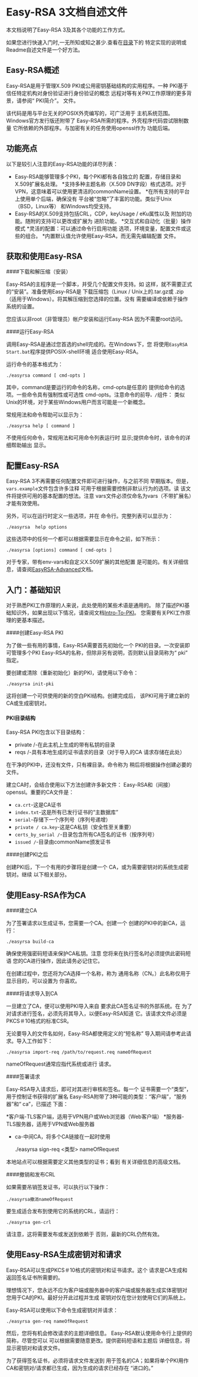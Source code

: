 Easy-RSA 3文档自述文件
==============================

本文档说明了Easy-RSA 3及其各个功能的工作方式。

如果您进行快速入门时,一无所知或知之甚少.查看在[目录](index.md)下的
特定实现的说明或Readme自述文件是一个好方法。

Easy-RSA概述
-----------------

Easy-RSA是用于管理X.509 PKI或公用密钥基础结构的实用程序。一种
PKI基于信任特定机构对身份验证进行身份验证的概念
远程对等有关PKI工作原理的更多背景，请参阅“ PKI简介”。
文件。

该代码是用与平台无关的POSIX外壳编写的，可广泛用于
主机系统范围。 Windows官方发行版还附带了
Easy-RSA所需的程序。外壳程序代码尝试限制数量
它所依赖的外部程序。与加密有关的任务使用openssl作为
功能后端。

功能亮点
------------------

以下是较引人注意的Easy-RSA功能的详尽列表：

 * Easy-RSA能够管理多个PKI，每个PKI都有各自独立的
    配置，存储目录和X.509扩展名处理。
 *支持多种主题名称（X.509 DN字段）格式选项。对于
    VPN，这意味着可以使用更清洁的commonName设置。
 *在所有支持的平台上使用单个后端，确保没有
    平台被“忽略”了丰富的功能。类似于Unix（BSD，Linux等）
    和Windows均受支持。
 * Easy-RSA的X.509支持包括CRL，CDP，keyUsage / eKu属性以及
    附加的功能。随附的支持可以更改或扩展为
    进阶功能。
 *交互式和自动化（批量）操作模式
 *灵活的配置：可以通过命令行启用功能
    选项，环境变量，配置文件或这些的组合。
 *内置默认值允许使用Easy-RSA，而无需先编辑配置
    文件。

获取和使用Easy-RSA
----------------------------

####下载和解压缩（安装）

  Easy-RSA的主程序是一个脚本，并受几个配置文件支持。如
  这样，就不需要正式的“安装”。准备使用Easy-RSA是
  下载压缩包（Linux / Unix上的.tar.gz或
  .zip（适用于Windows）。将其解压缩到您选择的位置。没有
  需要编译或依赖于操作系统的设置。

  您应该以非root（非管理员）帐户安装和运行Easy-RSA
  因为不需要root访问。

####运行Easy-RSA

  调用Easy-RSA是通过您首选的shell完成的。在Windows下，您
  将使用`EasyRSA Start.bat`程序提供POSIX-shell环境
  适合使用Easy-RSA。

  运行命令的基本格式为：

    ./easyrsa command [ cmd-opts ]

  其中，command是要运行的命令的名称，cmd-opts是任意的
  提供给命令的选项。一些命令具有强制性或可选性
  cmd-opts。注意命令的前导`。/`组件：
  类似Unix的环境，对于某些Windows用户而言可能是一个新概念。

  常规用法和命令帮助可以显示为：

    ./easyrsa help [ command ]

  不使用任何命令，常规用法和可用命令列表运行时
  显示;提供命令时，该命令的详细帮助输出
  显示。

配置Easy-RSA
--------------------

Easy-RSA 3不再需要任何配置文件即可进行操作，与之前不同
早期版本。但是，`vars.example`文件包含许多注释
可用于根据需要控制非默认行为的选项。读
该文件将提供可用的基本配置的想法。注意
vars文件必须仅命名为vars（不带扩展名）才能有效使用。

另外，可以在运行时定义一些选项，并在
命令行。完整列表可以显示为：

    ./easyrsa  help options

这些选项中的任何一个都可以根据需要显示在命令之前，如下所示：

    ./easyrsa [options] command [ cmd-opts ]

对于专家，带有env-vars和自定义X.509扩展的其他配置
是可能的。有关详细信息，请查阅[EasyRSA-Advanced](EasyRSA-Advanced.md)文档。

入门：基础知识
---------------------------

对于熟悉PKI工作原理的人来说，此处使用的某些术语是通用的。
除了描述PKI基础知识外，如果出现以下情况，请查阅文档[Intro-To-PKI](Intro-To-PKI.md)。
您需要有关PKI工作原理的更基本描述。

####创建Easy-RSA PKI

  为了做一些有用的事情，Easy-RSA需要首先初始化一个
  PKI的目录。一次安装即可管理多个PKI
  Easy-RSA的名称，但除非另有说明，否则默认目录简称为“ pki”
  指定。

  要创建或清除（重新初始化）新的PKI，请使用以下命令：

    ./easyrsa init-pki

  这将创建一个可供使用的新的空白PKI结构。创建完成后，
  该PKI可用于建立新的CA或生成密钥对。

#### PKI目录结构

  Easy-RSA PKI包含以下目录结构：

  * private /-在此主机上生成的带有私钥的目录
  * reqs /-具有本地生成的证书请求的目录（对于导入的CA
    请求存储在此处）

  在干净的PKI中，还没有文件，只有裸目录。命令称为
  稍后将根据操作创建必要的文件。

  建立CA时，会结合使用以下方法创建许多新文件：
  Easy-RSA和（间接）openssl。重要的CA文件是：

  * `ca.crt`-这是CA证书
  * `index.txt`-这是所有已发行证书的“主数据库”
  * `serial`-存储下一个序列号（序列号递增）
  * `private / ca.key`-这是CA私钥（安全性至关重要）
  * `certs_by_serial /`-目录包含所有CA签名的证书（按序列号）
  * `issued /`-目录由commonName颁发证书

####创建PKI之后

  创建PKI后，下一个有用的步骤将是创建一个
  CA，或为需要密钥对的系统生成密钥对。继续
  以下相关部分。

使用Easy-RSA作为CA
----------------------

####建立CA

  为了签署请求以生成证书，您需要一个CA。创建一个
  创建的PKI中的新CA，运行：

    ./easyrsa build-ca

  确保使用强密码短语来保护CA私钥。注意
  您将来在执行签名时必须提供此密码短语
  您的CA进行操作，因此请务必记住它。

  在创建过程中，您还将为CA选择一个名称，称为
  通用名称（CN。）此名称仅用于显示目的，可以设置为
  你喜欢。

####将请求导入到CA

  一旦建立了CA，便可以使用PKI导入来自
  要求此CA签名证书的外部系统。在
  为了对请求进行签名，必须先将其导入，以便Easy-RSA知道
  它。该请求文件必须是PKCS＃10格式的标准CSR。

  无论要导入的文件名如何，Easy-RSA都使用定义的“短名称”
  导入期间请参考此请求。导入工作如下：

    ./easyrsa import-req /path/to/request.req nameOfRequest

  nameOfRequest通常应指代系统或进行
  请求。

####签署请求

  Easy-RSA导入请求后，即可对其进行审核和签名。每一个
  证书需要一个“类型”，用于控制证书获得的扩展名
  Easy-RSA附带了3种可能的类型：“客户端”，“服务器”和“ ca”，已描述
  下面：

  *客户端-TLS客户端，适用于VPN用户或Web浏览器（Web客户端）
  *服务器-TLS服务器，适用于VPN或Web服务器
  * ca-中间CA，将多个CA链接在一起时使用

    ./easyrsa sign-req <类型> nameOfRequest

  本地站点可以根据需要定义其他类型的证书；看到
  有关详细信息的高级文档。

####撤销和发布CRL

  如果需要吊销签发证书，可以执行以下操作：

    ./easyrsa撤消nameOfRequest

  要生成适合发布到使用它的系统的CRL，请运行：

    ./easyrsa gen-crl

  请注意，这将需要发布或发送到依赖于
  否则，最新的CRL仍然有效。

使用Easy-RSA生成密钥对和请求
----------------------------------------------

Easy-RSA可以生成PKCS＃10格式的密钥对和证书请求。这个
请求是CA生成和返回签名证书所需要的。

理想情况下，您永远不应为客户端或服务器中的客户端或服务器生成实体密钥对
您用于CA的PKI。最好分开此过程并生成
密钥对仅在您计划使用它们的系统上。

Easy-RSA可以使用以下命令生成密钥对并请求：

    ./easyrsa gen-req nameOfRequest

然后，您将有机会修改请求的主题详细信息。
Easy-RSA默认使用命令行上提供的简称，尽管您可以
可以根据需要随意更改。提供密码短语和主题后
详细信息，将显示密钥对和请求文件。

为了获得签名证书，必须将请求文件发送到
用于签名的CA；如果将单个PKI用作
CA和密钥对/请求都已生成，因为生成的请求已经存在
“进口的。”
